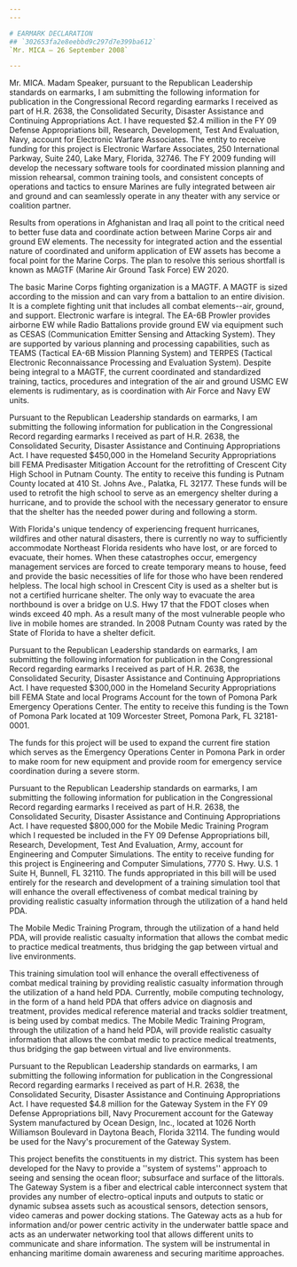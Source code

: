 ```yaml
---
---

# EARMARK DECLARATION
## `302653fa2e8eebbd9c297d7e399ba612`
`Mr. MICA — 26 September 2008`

---
```



Mr. MICA. Madam Speaker, pursuant to the Republican Leadership 
standards on earmarks, I am submitting the following information for 
publication in the Congressional Record regarding earmarks I received 
as part of H.R. 2638, the Consolidated Security, Disaster Assistance 
and Continuing Appropriations Act. I have requested $2.4 million in the 
FY 09 Defense Appropriations bill, Research, Development, Test And 
Evaluation, Navy, account for Electronic Warfare Associates. The entity 
to receive funding for this project is Electronic Warfare Associates, 
250 International Parkway, Suite 240, Lake Mary, Florida, 32746. The FY 
2009 funding will develop the necessary software tools for coordinated 
mission planning and mission rehearsal, common training tools, and 
consistent concepts of operations and tactics to ensure Marines are 
fully integrated between air and ground and can seamlessly operate in 
any theater with any service or coalition partner.

Results from operations in Afghanistan and Iraq all point to the 
critical need to better fuse data and coordinate action between Marine 
Corps air and ground EW elements. The necessity for integrated action 
and the essential nature of coordinated and uniform application of EW 
assets has become a focal point for the Marine Corps. The plan to 
resolve this serious shortfall is known as MAGTF (Marine Air Ground 
Task Force) EW 2020.

The basic Marine Corps fighting organization is a MAGTF. A MAGTF is 
sized according to the mission and can vary from a battalion to an 
entire division. It is a complete fighting unit that includes all 
combat elements--air, ground, and support. Electronic warfare is 
integral. The EA-6B Prowler provides airborne EW while Radio Battalions 
provide ground EW via equipment such as CESAS (Communication Emitter 
Sensing and Attacking System). They are supported by various planning 
and processing capabilities, such as TEAMS (Tactical EA-6B Mission 
Planning System) and TERPES (Tactical Electronic Reconnaissance 
Processing and Evaluation System). Despite being integral to a MAGTF, 
the current coordinated and standardized training, tactics, procedures 
and integration of the air and ground USMC EW elements is rudimentary, 
as is coordination with Air Force and Navy EW units.

Pursuant to the Republican Leadership standards on earmarks, I am 
submitting the following information for publication in the 
Congressional Record regarding earmarks I received as part of H.R. 
2638, the Consolidated Security, Disaster Assistance and Continuing 
Appropriations Act. I have requested $450,000 in the Homeland Security 
Appropriations bill FEMA Predisaster Mitigation Account for the 
retrofitting of Crescent City High School in Putnam County. The entity 
to receive this funding is Putnam County located at 410 St. Johns Ave., 
Palatka, FL 32177. These funds will be used to retrofit the high school 
to serve as an emergency shelter during a hurricane, and to provide the 
school with the necessary generator to ensure that the shelter has the 
needed power during and following a storm.

With Florida's unique tendency of experiencing frequent hurricanes, 
wildfires and other natural disasters, there is currently no way to 
sufficiently accommodate Northeast Florida residents who have lost, or 
are forced to evacuate, their homes. When these catastrophes occur, 
emergency management services are forced to create temporary means to 
house, feed and provide the basic necessities of life for those who 
have been rendered helpless. The local high school in Crescent City is 
used as a shelter but is not a certified hurricane shelter. The only 
way to evacuate the area northbound is over a bridge on U.S. Hwy 17 
that the FDOT closes when winds exceed 40 mph. As a result many of the 
most vulnerable people who live in mobile homes are stranded. In 2008 
Putnam County was rated by the State of Florida to have a shelter 
deficit.

Pursuant to the Republican Leadership standards on earmarks, I am 
submitting the following information for publication in the 
Congressional Record regarding earmarks I received as part of H.R. 
2638, the Consolidated Security, Disaster Assistance and Continuing 
Appropriations Act. I have requested $300,000 in the Homeland Security 
Appropriations bill FEMA State and local Programs Account for the town 
of Pomona Park Emergency Operations Center. The entity to receive this 
funding is the Town of Pomona Park located at 109 Worcester Street, 
Pomona Park, FL 32181-0001.

The funds for this project will be used to expand the current fire 
station which serves as the Emergency Operations Center in Pomona Park 
in order to make room for new equipment and provide room for emergency 
service coordination during a severe storm.

Pursuant to the Republican Leadership standards on earmarks, I am 
submitting the following information for publication in the 
Congressional Record regarding earmarks I received as part of H.R. 
2638, the Consolidated Security, Disaster Assistance and Continuing 
Appropriations Act. I have requested $800,000 for the Mobile Medic 
Training Program which I requested be included in the FY 09 Defense 
Appropriations bill, Research, Development, Test And Evaluation, Army, 
account for Engineering and Computer Simulations. The entity to receive 
funding for this project is Engineering and Computer Simulations, 7770 
S. Hwy. U.S. 1 Suite H, Bunnell, FL 32110. The funds appropriated in 
this bill will be used entirely for the research and development of a 
training simulation tool that will enhance the overall effectiveness of 
combat medical training by providing realistic casualty information 
through the utilization of a hand held PDA.

The Mobile Medic Training Program, through the utilization of a hand 
held PDA, will provide realistic casualty information that allows the 
combat medic to practice medical treatments, thus bridging the gap 
between virtual and live environments.

This training simulation tool will enhance the overall effectiveness 
of combat medical training by providing realistic casualty information 
through the utilization of a hand held PDA. Currently, mobile computing 
technology, in the form of a hand held PDA that offers advice on 
diagnosis and treatment, provides medical reference material and tracks 
soldier treatment, is being used by combat medics. The Mobile Medic 
Training Program, through the utilization of a hand held PDA, will 
provide realistic casualty information that allows the combat medic to 
practice medical treatments, thus bridging the gap between virtual and 
live environments.

Pursuant to the Republican Leadership standards on earmarks, I am 
submitting the following information for publication in the 
Congressional Record regarding earmarks I received as part of H.R. 
2638, the Consolidated Security, Disaster Assistance and Continuing 
Appropriations Act. I have requested $4.8 million for the Gateway 
System in the FY 09 Defense Appropriations bill, Navy Procurement 
account for the Gateway System manufactured by Ocean Design, Inc., 
located at 1026 North Williamson Boulevard in Daytona Beach, Florida 
32114. The funding would be used for the Navy's procurement of the 
Gateway System.

This project benefits the constituents in my district. This system 
has been developed for the Navy to provide a ''system of systems'' 
approach to seeing and sensing the ocean floor; subsurface and surface 
of the littorals. The Gateway System is a fiber and electrical cable 
interconnect system that provides any number of electro-optical inputs 
and outputs to static or dynamic subsea assets such as acoustical 
sensors, detection sensors, video cameras and power docking stations. 
The Gateway acts as a hub for information and/or power centric activity 
in the underwater battle space and acts as an underwater networking 
tool that allows different units to communicate and share information. 
The system will be instrumental in enhancing maritime domain awareness 
and securing maritime approaches.
